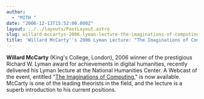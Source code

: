```yaml
---
author:
  - "MITH "
date: "2006-12-13T15:52:00.000Z"
layout: ../../layouts/PostLayout.astro
slug: willard-mccartys-2006-lyman-lecture-the-imaginations-of-computing
title: 'Willard McCarty''s 2006 Lyman Lecture: "The Imaginations of Computing"'
---
```


**Willard McCarty** (King's College, London), 2006 winner of the prestigious Richard W. Lyman award for achievements in digital humanities, recently delivered his Lyman lecture at the National Humanities Center. A Webcast of the event, entitled "[The Imaginations of Computing](https://web.archive.org/web/20070505005353/http://www.nhc.rtp.nc.us:80/newsrel2006/prmccartywebcast.htm)," is now available. McCarty is one of the leading theorists in the field, and the lecture is a superb introduction to his current positions.
